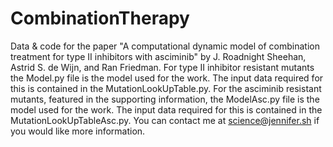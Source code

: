 # CombinationTherapy
Data &amp; code for the paper "A computational dynamic model of combination treatment for type II inhibitors with asciminib" by J. Roadnight Sheehan, Astrid S. de Wijn, and Ran Friedman.
For type II inhibitor resistant mutants the Model.py file is the model used for the work. The input data required for this is contained in the MutationLookUpTable.py. 
For the asciminib resistant mutants, featured in the supporting information, the ModelAsc.py file is the model used for the work. The input data required for this is contained in the MutationLookUpTableAsc.py.
You can contact me at science@jennifer.sh if you would like more information.
